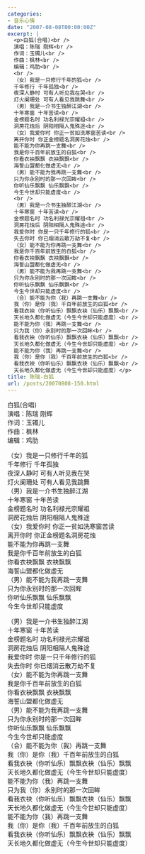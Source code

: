 ```yaml
---
categories:
- 音乐心情
date: "2007-08-08T00:00:00Z"
excerpt: |
  <p>白狐(合唱)<br />
  演唱：陈瑞 刚辉<br />
  作词：玉镯儿<br />
  作曲：枫林<br />
  编辑：鸡肋<br />
  <br />
  （女）我是一只修行千年的狐<br />
  千年修行 千年孤独<br />
  夜深人静时 可有人听见我在哭<br />
  灯火阑珊处 可有人看见我跳舞<br />
  （男）我是一介书生独醉江湖<br />
  十年寒窗 十年苦读<br />
  金榜题名时 功名利禄光宗耀祖<br />
  洞房花烛后 阴阳相隔人鬼殊途<br />
  （女）我爱你时 你正一贫如洗寒窗苦读<br />
  离开你时 你正金榜题名洞房花烛<br />
  能不能为你再跳一支舞<br />
  我是你千百年前放生的白狐<br />
  你看衣袂飘飘 衣袂飘飘<br />
  海誓山盟都化做虚无<br />
  （男）能不能为我再跳一支舞<br />
  只为你永别时的那一次回眸<br />
  你听仙乐飘飘 仙乐飘飘<br />
  今生今世却只能虚度<br />
  <br />
  （男）我是一介书生独醉江湖<br />
  十年寒窗 十年苦读<br />
  金榜题名时 功名利禄光宗耀祖<br />
  洞房花烛后 阴阳相隔人鬼殊途<br />
  我爱你时 你是一只千年修行的狐<br />
  失去你时 你已烟消云散万劫不复<br />
  （女）能不能为你再跳一支舞<br />
  我是你千百年前放生的白狐<br />
  你看衣袂飘飘 衣袂飘飘<br />
  海誓山盟都化做虚无<br />
  （男）能不能为我再跳一支舞<br />
  只为你永别时的那一次回眸<br />
  你听仙乐飘飘 仙乐飘飘<br />
  今生今世却只能虚度<br />
  （合）能不能为你（我）再跳一支舞<br />
  我（你）是你（我）千百年前放生的白狐<br />
  看我衣袂（你听仙乐）飘飘衣袂（仙乐）飘飘<br />
  天长地久都化做虚无（今生今世却只能虚度）<br />
  能不能为你（我）再跳一支舞<br />
  只为我（你）永别时的那一次回眸<br />
  看我衣袂（你听仙乐）飘飘衣袂（仙乐）飘飘<br />
  天长地久都化做虚无（今生今世却只能虚度）<br />
  能不能为你（我）再跳一支舞<br />
  我（你）是你（我）千百年前放生的白狐<br />
  看我衣袂（你听仙乐）飘飘衣袂（仙乐）飘飘<br />
  天长地久都化做虚无（今生今世却只能虚度）</p>
title: 陈瑞-白狐
url: /posts/20070808-150.html
---
```

白狐(合唱)  
演唱：陈瑞 刚辉  
作词：玉镯儿  
作曲：枫林  
编辑：鸡肋

（女）我是一只修行千年的狐  
千年修行 千年孤独  
夜深人静时 可有人听见我在哭  
灯火阑珊处 可有人看见我跳舞  
（男）我是一介书生独醉江湖  
十年寒窗 十年苦读  
金榜题名时 功名利禄光宗耀祖  
洞房花烛后 阴阳相隔人鬼殊途  
（女）我爱你时 你正一贫如洗寒窗苦读  
离开你时 你正金榜题名洞房花烛  
能不能为你再跳一支舞  
我是你千百年前放生的白狐  
你看衣袂飘飘 衣袂飘飘  
海誓山盟都化做虚无  
（男）能不能为我再跳一支舞  
只为你永别时的那一次回眸  
你听仙乐飘飘 仙乐飘飘  
今生今世却只能虚度

（男）我是一介书生独醉江湖  
十年寒窗 十年苦读  
金榜题名时 功名利禄光宗耀祖  
洞房花烛后 阴阳相隔人鬼殊途  
我爱你时 你是一只千年修行的狐  
失去你时 你已烟消云散万劫不复  
（女）能不能为你再跳一支舞  
我是你千百年前放生的白狐  
你看衣袂飘飘 衣袂飘飘  
海誓山盟都化做虚无  
（男）能不能为我再跳一支舞  
只为你永别时的那一次回眸  
你听仙乐飘飘 仙乐飘飘  
今生今世却只能虚度  
（合）能不能为你（我）再跳一支舞  
我（你）是你（我）千百年前放生的白狐  
看我衣袂（你听仙乐）飘飘衣袂（仙乐）飘飘  
天长地久都化做虚无（今生今世却只能虚度）  
能不能为你（我）再跳一支舞  
只为我（你）永别时的那一次回眸  
看我衣袂（你听仙乐）飘飘衣袂（仙乐）飘飘  
天长地久都化做虚无（今生今世却只能虚度）  
能不能为你（我）再跳一支舞  
我（你）是你（我）千百年前放生的白狐  
看我衣袂（你听仙乐）飘飘衣袂（仙乐）飘飘  
天长地久都化做虚无（今生今世却只能虚度）